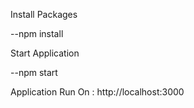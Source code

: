 Install Packages

--npm install

Start Application

 --npm start

 Application Run On : http://localhost:3000